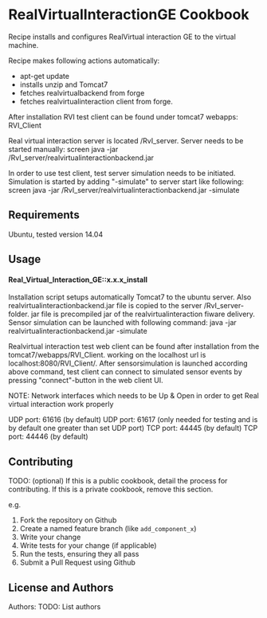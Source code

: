 RealVirtualInteractionGE Cookbook
====================================
Recipe installs and configures RealVirtual interaction GE to the virtual machine.

Recipe makes following actions automatically:
- apt-get update
- installs unzip and Tomcat7
- fetches realvirtualbackend from forge
- fetches realvirtualinteraction client from forge. 

After installation RVI test client can be found under tomcat7 webapps: RVI_Client

Real virtual interaction server is located /RvI_server. Server needs to be started manually:
screen java -jar /RvI_server/realvirtualinteractionbackend.jar

In order to use test client, test server simulation needs to be initiated. Simulation is started by adding "-simulate" 
to server start like following:
screen java -jar /RvI_server/realvirtualinteractionbackend.jar -simulate



Requirements
------------
Ubuntu, tested version 14.04

Usage
-----
#### Real_Virtual_Interaction_GE::x.x.x_install
Installation script setups automatically Tomcat7 to the ubuntu server. Also realvirtualinteractionbackend.jar file is 
copied to the server /RvI_server-folder. jar file is precompiled jar of the realvirtualinteraction fiware delivery. 
Sensor simulation can be launched with following command:
  java -jar realvirtualinteractionbackend.jar -simulate

Realvirtual interaction test web client can be found after installation from the tomcat7/webapps/RVI_Client.
working on the localhost url is localhost:8080/RVI_Client/.
After sensorsimulation is launched according above command, test client can connect to simulated sensor events 
by pressing "connect"-button in the web client UI.

NOTE:
Network interfaces which needs to be Up & Open in order to get Real virtual interaction work properly

UDP port: 61616 (by default)
UDP port: 61617 (only needed for testing and is by default one greater than set UDP port)
TCP port: 44445 (by default)
TCP port: 44446 (by default)



Contributing
------------
TODO: (optional) If this is a public cookbook, detail the process for contributing. If this is a private cookbook, remove this section.

e.g.
1. Fork the repository on Github
2. Create a named feature branch (like `add_component_x`)
3. Write your change
4. Write tests for your change (if applicable)
5. Run the tests, ensuring they all pass
6. Submit a Pull Request using Github

License and Authors
-------------------
Authors: TODO: List authors

